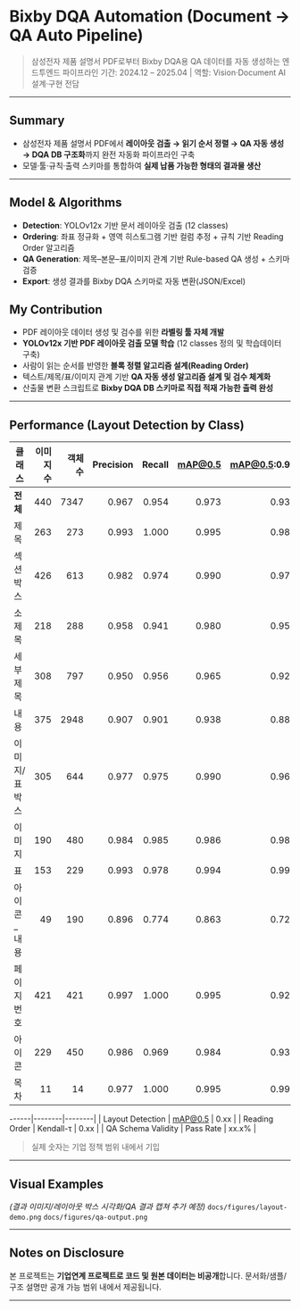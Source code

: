 # Bixby DQA Automation (Document → QA Auto Pipeline)

> 삼성전자 제품 설명서 PDF로부터 Bixby DQA용 QA 데이터를 자동 생성하는 엔드투엔드 파이프라인
> 기간: 2024.12 – 2025.04 | 역할: Vision·Document AI 설계·구현 전담

---

## Summary

* 삼성전자 제품 설명서 PDF에서 **레이아웃 검출 → 읽기 순서 정렬 → QA 자동 생성 → DQA DB 구조화**까지 완전 자동화 파이프라인 구축
* 모델·툴·규칙·출력 스키마를 통합하여 **실제 납품 가능한 형태의 결과물 생산**

---

## Model & Algorithms

* **Detection**: YOLOv12x 기반 문서 레이아웃 검출 (12 classes)
* **Ordering**: 좌표 정규화 + 영역 히스토그램 기반 컬럼 추정 + 규칙 기반 Reading Order 알고리즘
* **QA Generation**: 제목–본문–표/이미지 관계 기반 Rule-based QA 생성 + 스키마 검증
* **Export**: 생성 결과를 Bixby DQA 스키마로 자동 변환(JSON/Excel)

## My Contribution

* PDF 레이아웃 데이터 생성 및 검수를 위한 **라벨링 툴 자체 개발**
* **YOLOv12x 기반 PDF 레이아웃 검출 모델 학습** (12 classes 정의 및 학습데이터 구축)
* 사람이 읽는 순서를 반영한 **블록 정렬 알고리즘 설계(Reading Order)**
* 텍스트/제목/표/이미지 관계 기반 **QA 자동 생성 알고리즘 설계 및 검수 체계화**
* 산출물 변환 스크립트로 **Bixby DQA DB 스키마로 직접 적재 가능한 출력 완성**

---

## Performance (Layout Detection by Class)

| 클래스      | 이미지 수 | 객체 수 | Precision | Recall | mAP@0.5 | mAP@0.5:0.95 |
| -------- | ----: | ---: | --------: | -----: | ------: | -----------: |
| **전체**   |   440 | 7347 |     0.967 |  0.954 |   0.973 |        0.939 |
| 제목       |   263 |  273 |     0.993 |  1.000 |   0.995 |        0.989 |
| 섹션 박스    |   426 |  613 |     0.982 |  0.974 |   0.990 |        0.978 |
| 소제목      |   218 |  288 |     0.958 |  0.941 |   0.980 |        0.959 |
| 세부제목     |   308 |  797 |     0.950 |  0.956 |   0.965 |        0.928 |
| 내용       |   375 | 2948 |     0.907 |  0.901 |   0.938 |        0.888 |
| 이미지/표 박스 |   305 |  644 |     0.977 |  0.975 |   0.990 |        0.969 |
| 이미지      |   190 |  480 |     0.984 |  0.985 |   0.986 |        0.981 |
| 표        |   153 |  229 |     0.993 |  0.978 |   0.994 |        0.993 |
| 아이콘_내용   |    49 |  190 |     0.896 |  0.774 |   0.863 |        0.725 |
| 페이지 번호   |   421 |  421 |     0.997 |  1.000 |   0.995 |        0.924 |
| 아이콘      |   229 |  450 |     0.986 |  0.969 |   0.984 |        0.934 |
| 목차       |    11 |   14 |     0.977 |  1.000 |   0.995 |        0.995 |

------|--------|--------|
| Layout Detection | mAP@0.5 | 0.xx |
| Reading Order | Kendall-τ | 0.xx |
| QA Schema Validity | Pass Rate | xx.x% |

> 실제 숫자는 기업 정책 범위 내에서 기입

---

## Visual Examples

*(결과 이미지/레이아웃 박스 시각화/QA 결과 캡쳐 추가 예정)*
`docs/figures/layout-demo.png`
`docs/figures/qa-output.png`

---

## Notes on Disclosure

본 프로젝트는 **기업연계 프로젝트로 코드 및 원본 데이터는 비공개**합니다.
문서화/샘플/구조 설명만 공개 가능 범위 내에서 제공됩니다.

---
